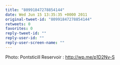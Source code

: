 ```yaml
---
title: "80991847278854144"
date: Wed Jun 15 13:35:35 +0000 2011
original-tweet-id: "80991847278854144"
retweets: 0
favorites: 0
reply-tweet-id: ""
reply-user-id: ""
reply-user-screen-name: ""
---
```

Photo: Pontsticill Reservoir : http://wp.me/p1D2Nv-S
